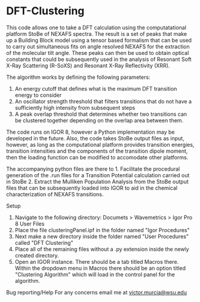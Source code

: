 # DFT-Clustering
This code allows one to take a DFT calculation using the computatational platform StoBe of NEXAFS spectra. The result is a set of peaks that make up a Building Block model using a tensor based formalism that can be used to carry out simultaneous fits on angle resolved NEXAFS for the extraction of the molecular tilt angle. These peaks can then be used to obtain optical constants that could be subsequently used in the analysis of Resonant Soft X-Ray Scattering (R-SoXS) and Resonant X-Ray Reflectivity (XRR).

The algorithm works by defining the following parameters:
1. An energy cutoff that defines what is the maximum DFT transition energy to consider
2. An oscillator strength threshold that filters transitions that do not have a sufficiently high intensity from subsequent steps
3. A peak overlap threshold that determines whether two transitions can be clustered together depending on the overlap area between them. 

The code runs on IGOR 8, however a Python implementation may be developed in the future. Also, the code takes StoBe output files as input, however, as long as the computational platform provides transition energies, transition intensities and the components of the transition dipole moment, then the loading function can be modified to accomodate other platforms. 

The accompanying python files are there to 1. Facilitate the procedural generation of the .run files for a Transition Potential calculation carried out in StoBe 2. Extract the Mulliken Population Analysis from the StoBe output files that can be subsequently loaded into IGOR to aid in the chemical characterization of NEXAFS transitions. 
 
 Setup
1. Navigate to the following directory: Documets > Wavemetrics > Igor Pro 8 User Files
2. Place the file clusteringPanel.ipf in the folder named "Igor Procedures"
3. Next make a new directory inside the folder named "User Procedures" called "DFT Clustering" 
4. Place all of the remaining files without a .py extension inside the newly created directory.
5. Open an IGOR instance. There should be a tab titled Macros there. Within the dropdown menu in Macros there should be an option titled "Clustering Algorithm" which will load in the control panel for the algorithm.

Bug reporting/Help
For any concerns email me at victor.murcia@wsu.edu
